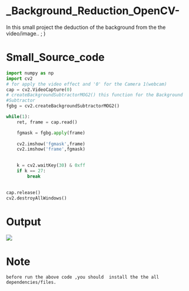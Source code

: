 # _Background_Reduction_OpenCV-
In this small project the deduction of the background from the the video/image.. ; )

# Small_Source_code
```py
import numpy as np
import cv2
# for apply the video effect and '0' for the Camera 1(webcam)
cap = cv2.VideoCapture(0)
# createBackgroundSubtractorMOG2() this function for the Background
#Subtractor
fgbg = cv2.createBackgroundSubtractorMOG2()

while(1):
    ret, frame = cap.read()

    fgmask = fgbg.apply(frame)
 
    cv2.imshow('fgmask',frame)
    cv2.imshow('frame',fgmask)

    
    k = cv2.waitKey(30) & 0xff
    if k == 27:
        break
    

cap.release()
cv2.destroyAllWindows()
```
# Output
<img src='https://i.imgur.com/o1sPi5M.png' />


# Note
```before run the above code ,you should  install the the all dependencies/files.```



